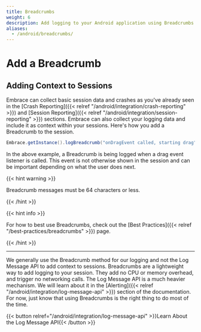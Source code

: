 ```yaml
---
title: Breadcrumbs
weight: 6
description: Add logging to your Android application using Breadcrumbs with the Embrace SDK
aliases:
  - /android/breadcrumbs/
---
```

# Add a Breadcrumb

## Adding Context to Sessions

Embrace can collect basic session data and crashes as you've already seen in the [Crash Reporting]({{< relref "/android/integration/crash-reporting" >}}) and [Session Reporting]({{< relref "/android/integration/session-reporting" >}}) sections.
Embrace can also collect your logging data and include it as context within your sessions.
Here's how you add a Breadcrumb to the session.

```java
Embrace.getInstance().logBreadcrumb("onDragEvent called, starting drag");
```

In the above example, a Breadcrumb is being logged when a drag event listener is called.
This event is not otherwise shown in the session and can be important depending on what the user does next.

{{< hint warning >}}

Breadcrumb messages must be 64 characters or less.

{{< /hint >}}

{{< hint info >}}

For how to best use Breadcrumbs, check out the [Best Practices]({{< relref "/best-practices/breadcrumbs" >}}) page. 

{{< /hint >}}

---

We generally use the Breadcrumb method for our logging and not the Log Message API to add context to sessions.
Breadcrumbs are a lightweight way to add logging to your session. They add no CPU or memory overhead, and trigger no networking calls.
The Log Message API is a much heavier mechanism. We will learn about it in the [Alerting]({{< relref "/android/integration/log-message-api" >}}) section of the documentation.
For now, just know that using Breadcrumbs is the right thing to do most of the time.

{{< button relref="/android/integration/log-message-api" >}}Learn About the Log Message API{{< /button >}}
